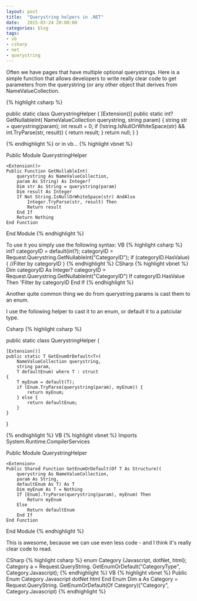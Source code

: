 ```yaml
---
layout: post
title:  "Querystring helpers in .NET"
date:   2015-03-24 20:00:00
categories: blog
tags: 
- vb
- csharp
- net
- querystring
---
```


Often we have pages that have multiple optional querystrings. Here is a simple function that allows developers to write really clear code to get parameters from the querystring <!--break-->(or any other object that derives from NameValueCollection.




{% highlight csharp %}

public static class QuerystringHelper
{
	[Extension()]
	public static int? GetNullableInt(
        NameValueCollection querystring, 
        string param)
	{
		string str = querystring(param);
		int result = 0;
		if (!string.IsNullOrWhiteSpace(str) && int.TryParse(str, result)) {
			return result;
		}
		return null;
	}
}

{% endhighlight %}
or in vb...
{% highlight vbnet %}

Public Module QuerystringHelper

    <Extension()>
    Public Function GetNullableInt(
        querystring As NameValueCollection, 
        param As String) As Integer?
        Dim str As String = querystring(param)
        Dim result As Integer
        If Not String.IsNullOrWhiteSpace(str) AndAlso 
            Integer.TryParse(str, result) Then
            Return result
        End If
        Return Nothing
    End Function

End Module
{% endhighlight %}

To use it you simply use the following syntax:
VB
{% highlight csharp %}
int? categoryID = default(int?);
categoryID = Request.Querystring.GetNullableInt("CategoryID");
if (categoryID.HasValue) {
	//Filter by categoryID
}
{% endhighlight %}
CSharp
{% highlight vbnet %}
Dim categoryID As Integer?
categoryID = Request.Querystring.GetNullableInt("CategoryID")
If categoryID.HasValue Then
  'Filter by categoryID
End If
{% endhighlight %}

Another quite common thing we do from querystring params is cast them to an enum.

I use the following helper to cast it to an enum, or default it to a patciular type.

Csharp
{% highlight csharp %}

public static class QuerystringHelper
{


	[Extension()]
	public static T GetEnumOrDefault<T>(
        NameValueCollection querystring, 
        string param, 
        T defaultEnum) where T : struct
	{
		T myEnum = default(T);
		if (Enum.TryParse(querystring(param), myEnum)) {
			return myEnum;
		} else {
			return defaultEnum;
		}
	}

}

{% endhighlight %}
VB
{% highlight vbnet %}
Imports System.Runtime.CompilerServices

Public Module QuerystringHelper

    <Extension> _
	Public Shared Function GetEnumOrDefault(Of T As Structure)(
        querystring As NameValueCollection, 
        param As String, 
        defaultEnum As T) As T
		Dim myEnum As T = Nothing
		If [Enum].TryParse(querystring(param), myEnum) Then
			Return myEnum
		Else
			Return defaultEnum
		End If
	End Function
  
End Module
{% endhighlight %}

This is awesome, because we can use even less code - and I think it's really clear code to read.

CSharp
{% highlight csharp %}
enum Category {Javascript, dotNet, html};
Category a = Request.QueryString.
    GetEnumOrDefault<Category>("CategoryType", Category.Javascript);
{% endhighlight %}
VB
{% highlight vbnet %}
Public Enum Category
	Javascript
	dotNet
	html
End Enum
Dim a As Category = Request.QueryString.
    GetEnumOrDefault(Of Category)("Category", Category.Javascript)
{% endhighlight %}
             
